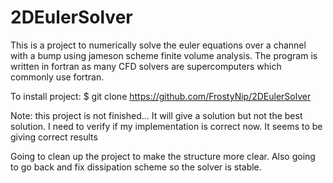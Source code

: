 # 2DEulerSolver
This is a project to numerically solve the euler equations over a channel with a bump using jameson scheme finite volume analysis. The program is written in fortran as many CFD solvers are supercomputers which commonly use fortran. 

To install project: $ git clone https://github.com/FrostyNip/2DEulerSolver

Note: this project is not finished... It will give a solution but not the best solution.
I need to verify if my implementation is correct now. It seems to be giving correct results

Going to clean up the project to make the structure more clear. Also going to go back and fix dissipation scheme so the solver is stable.
